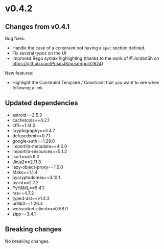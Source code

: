 # v0.4.2

## Changes from v0.4.1

Bug fixes:

- Handle the case of a constraint not having a `spec` section defined.
- Fix several typos on the UI
- Improved Rego syntax highlighting (thanks to the work of @JordanSh on <https://github.com/PrismJS/prism/pull/2624>)

New features:

- Highlight the Constraint Template / Constraint that you want to see when following a link.

## Updated dependencies

- astroid==2.5.3
- cachetools==4.2.1
- cffi==1.14.5
- cryptography==3.4.7
- defusedxml==0.7.1
- google-auth==1.29.0
- importlib-metadata==4.0.0
- importlib-resources==5.1.2
- isort==v5.8.0
- Jinja2==2.11.3
- lazy-object-proxy==1.6.0
- Mako==1.1.4
- pycryptodomex==3.10.1
- pylint==2.7.2
- PyYAML==5.4.1
- rsa==4.7.2
- typed-ast==v1.4.3
- urllib3==1.26.4
- websocket-client==v0.58.0
- zipp==3.4.1

## Breaking changes

No breaking changes.
